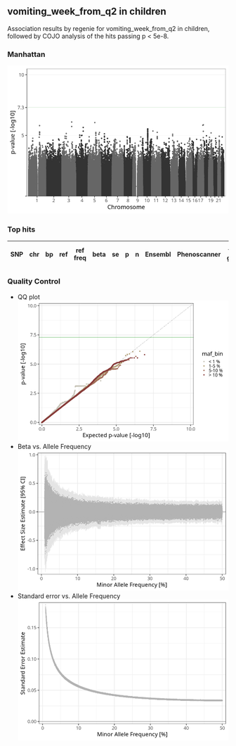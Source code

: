 ## vomiting_week_from_q2 in children
Association results by regenie for vomiting_week_from_q2 in children, followed by COJO analysis of the hits passing p < 5e-8.
### Manhattan
![](figures/pop_children_pheno_vomiting_week_from_q2_mh.png)
### Top hits
| SNP | chr | bp | ref | ref freq | beta | se | p | n | Ensembl | Phenoscanner | freq geno | b joint | b joint se | p joint | ld r |
| --- | --- | -- | --- | -------- | ---- | -- | - | - | ------- | ------------ | --------- | ------- | ---------- | ------- | ---- |
### Quality Control
- QQ plot
![](figures/pop_children_pheno_vomiting_week_from_q2_qq.png)
- Beta vs. Allele Frequency
![](figures/pop_children_pheno_vomiting_week_from_q2_beta_af.png)
- Standard error vs. Allele Frequency
![](figures/pop_children_pheno_vomiting_week_from_q2_se_af.png)
